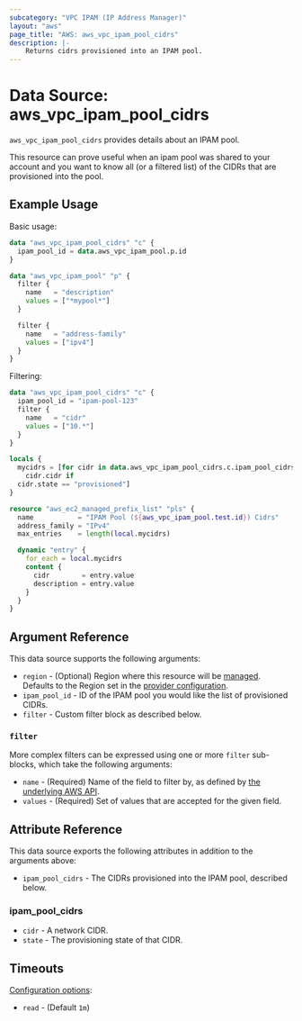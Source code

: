 ```yaml
---
subcategory: "VPC IPAM (IP Address Manager)"
layout: "aws"
page_title: "AWS: aws_vpc_ipam_pool_cidrs"
description: |-
    Returns cidrs provisioned into an IPAM pool.
---
```


# Data Source: aws_vpc_ipam_pool_cidrs

`aws_vpc_ipam_pool_cidrs` provides details about an IPAM pool.

This resource can prove useful when an ipam pool was shared to your account and you want to know all (or a filtered list) of the CIDRs that are provisioned into the pool.

## Example Usage

Basic usage:

```terraform
data "aws_vpc_ipam_pool_cidrs" "c" {
  ipam_pool_id = data.aws_vpc_ipam_pool.p.id
}

data "aws_vpc_ipam_pool" "p" {
  filter {
    name   = "description"
    values = ["*mypool*"]
  }

  filter {
    name   = "address-family"
    values = ["ipv4"]
  }
}
```

Filtering:

```terraform
data "aws_vpc_ipam_pool_cidrs" "c" {
  ipam_pool_id = "ipam-pool-123"
  filter {
    name   = "cidr"
    values = ["10.*"]
  }
}

locals {
  mycidrs = [for cidr in data.aws_vpc_ipam_pool_cidrs.c.ipam_pool_cidrs :
    cidr.cidr if
  cidr.state == "provisioned"]
}

resource "aws_ec2_managed_prefix_list" "pls" {
  name           = "IPAM Pool (${aws_vpc_ipam_pool.test.id}) Cidrs"
  address_family = "IPv4"
  max_entries    = length(local.mycidrs)

  dynamic "entry" {
    for_each = local.mycidrs
    content {
      cidr        = entry.value
      description = entry.value
    }
  }
}
```

## Argument Reference

This data source supports the following arguments:

* `region` - (Optional) Region where this resource will be [managed](https://docs.aws.amazon.com/general/latest/gr/rande.html#regional-endpoints). Defaults to the Region set in the [provider configuration](https://registry.terraform.io/providers/hashicorp/aws/latest/docs#aws-configuration-reference).
* `ipam_pool_id` - ID of the IPAM pool you would like the list of provisioned CIDRs.
* `filter` - Custom filter block as described below.

### `filter`

More complex filters can be expressed using one or more `filter` sub-blocks, which take the following arguments:

* `name` - (Required) Name of the field to filter by, as defined by
  [the underlying AWS API](https://docs.aws.amazon.com/AWSEC2/latest/APIReference/API_GetIpamPoolCidrs.html).
* `values` - (Required) Set of values that are accepted for the given field.

## Attribute Reference

This data source exports the following attributes in addition to the arguments above:

* `ipam_pool_cidrs` - The CIDRs provisioned into the IPAM pool, described below.

### ipam_pool_cidrs

* `cidr` - A network CIDR.
* `state` - The provisioning state of that CIDR.

## Timeouts

[Configuration options](https://developer.hashicorp.com/terraform/language/resources/syntax#operation-timeouts):

- `read` - (Default `1m`)
